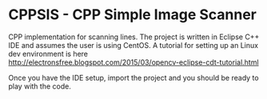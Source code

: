 CPPSIS - CPP Simple Image Scanner
===========

CPP implementation for scanning lines. The project is written in Eclipse C++ IDE and assumes the user is using CentOS. A tutorial for setting up an Linux dev environment is here http://electronsfree.blogspot.com/2015/03/opencv-eclipse-cdt-tutorial.html

Once you have the IDE setup, import the project and you should be ready to play with the code.
